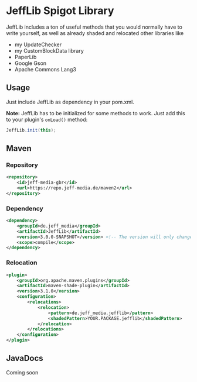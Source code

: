 # JeffLib Spigot Library

JeffLib includes a ton of useful methods that you would normally have to write yourself, as well as already
shaded and relocated other libraries like

- my UpdateChecker
- my CustomBlockData library
- PaperLib
- Google Gson
- Apache Commons Lang3

## Usage
Just include JeffLib as dependency in your pom.xml.

**Note:** JeffLib has to be initialized for some methods to work.
Just add this to your plugin's `onLoad()` method:

```java
JeffLib.init(this);
```

## Maven

### Repository

```xml
<repository>
    <id>jeff-media-gbr</id>
    <url>https://repo.jeff-media.de/maven2</url>
</repository>
```

### Dependency

```xml
<dependency>
    <groupId>de.jeff_media</groupId>
    <artifactId>JeffLib</artifactId>
    <version>3.0.0-SNAPSHOT</version> <!-- The version will only change when there are breaking changes -->
    <scope>compile</scope>
</dependency>
```

### Relocation

```xml
<plugin>
    <groupId>org.apache.maven.plugins</groupId>
    <artifactId>maven-shade-plugin</artifactId>
    <version>3.1.0</version>
    <configuration>
        <relocations>
            <relocation>
                <pattern>de.jeff_media.jefflib</pattern>
                <shadedPattern>YOUR.PACKAGE.jefflib</shadedPattern>
            </relocation>
        </relocations>
    </configuration>
</plugin>
```

## JavaDocs

Coming soon